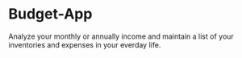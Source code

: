 # Budget-App
Analyze your monthly or annually income and maintain a list of your inventories and expenses in your everday life. 

